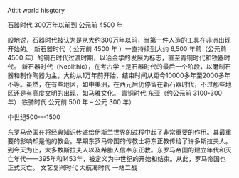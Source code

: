 Atitit world hisgtory

石器时代 300万年以前到 公元前 4500 年

般地说，石器时代被认为是从大约300万年以前，当第一件人造的工具在非洲出现开始的。
新石器时代（ 公元前 4500 年
）一直持续到大约 6,500 年前（公元前 4500 年）的铜石时代过渡时期，以冶金学的发展为标志，直至青铜时代和铁器时代。
新石器时代（Neolithic），在考古学上是石器时代的最后一个阶段，以磨制石器和制作陶器为主，大约从1万年前开始，结束时间从距今10000多年至2000多年不等。虽然，在有些地区，如中美洲，在西元后仍停留在新石器时代，不过那些地区还是有高度文明的出现，如马雅文化。
青铜时代 东亚（约公元前 3100-300 年）
铁骑时代 公元前 500 年 – 公元 300 年）


中世纪500---1500

东罗马帝国在将经典知识传递给伊斯兰世界的过程中起了非常重要的作用。其最重要的影响却是他的教会。早期东罗马帝国的传教士将东正教传给了许多斯拉夫人。到今天为止，大多数斯拉夫人以及希腊人信奉东正教。东罗马帝国的建立年代和灭亡年代——395年和1453年，被定义为中世纪的开始和结束。从此，罗马帝国也正式灭亡。
文艺复兴时代
大航海时代
一站二战
